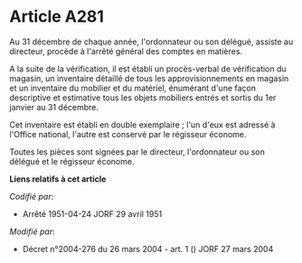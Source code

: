 # Article A281

Au 31 décembre de chaque année, l'ordonnateur ou son délégué, assiste au directeur, procède à l'arrêté général des comptes en
matières.

A la suite de la vérification, il est établi un procès-verbal de vérification du magasin, un inventaire détaillé de tous les
approvisionnements en magasin et un inventaire du mobilier et du matériel, énumérant d'une façon descriptive et estimative
tous les objets mobiliers entrés et sortis du 1er janvier au 31 décembre.

Cet inventaire est établi en double exemplaire ; l'un d'eux est adressé à l'Office national, l'autre est conservé par le
régisseur économe.

Toutes les pièces sont signées par le directeur, l'ordonnateur ou son délégué et le régisseur économe.

**Liens relatifs à cet article**

_Codifié par_:

  - Arrêté 1951-04-24 JORF 29 avril 1951

_Modifié par_:

  - Décret n°2004-276 du 26 mars 2004 - art. 1 () JORF 27 mars 2004
